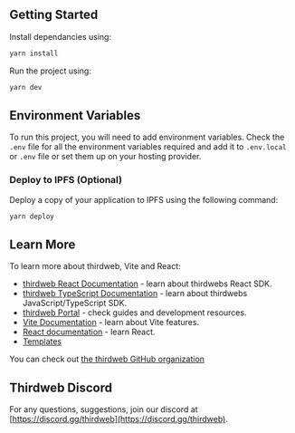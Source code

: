 ## Getting Started

Install dependancies using: 

```bash
yarn install
```

Run the project using:

```bash
yarn dev
```

## Environment Variables

To run this project, you will need to add environment variables. Check the `.env` file for all the environment variables required and add it to `.env.local` or `.env` file or set them up on your hosting provider.

### Deploy to IPFS (Optional)

Deploy a copy of your application to IPFS using the following command:

```bash
yarn deploy
```

## Learn More

To learn more about thirdweb, Vite and React:
- [thirdweb React Documentation](https://docs.thirdweb.com/react) - learn about thirdwebs React SDK.
- [thirdweb TypeScript Documentation](https://docs.thirdweb.com/react) - learn about thirdwebs JavaScript/TypeScript SDK.
- [thirdweb Portal](https://docs.thirdweb.com/react) - check guides and development resources.
- [Vite Documentation](https://vitejs.dev/guide/) - learn about Vite features.
- [React documentation](https://reactjs.org/) - learn React.
- [Templates](https://thirdweb.com/templates)

You can check out [the thirdweb GitHub organization](https://github.com/thirdweb-dev)

## Thirdweb Discord
For any questions, suggestions, join our discord at [https://discord.gg/thirdweb](https://discord.gg/thirdweb).
